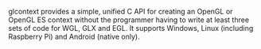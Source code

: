 glcontext provides a simple, unified C API for creating an OpenGL or OpenGL ES context without the programmer having to write at least three sets of code for WGL, GLX and EGL. It supports Windows, Linux (including Raspberry Pi) and Android (native only).